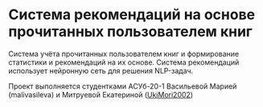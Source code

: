 <h1> Система рекомендаций на основе прочитанных пользователем книг </h1>
Система учёта прочитанных пользователем книг и формирование статистики и рекомендаций на их основе. 
Система рекомендаций использует нейронную сеть для решения NLP-задач.

Проект выполняется студентками АСУб-20-1 Васильевой Марией (malivasileva) и Митруевой Екатериной (<a href = "https://github.com/UkiMori2002">UkiMori2002</a>)
